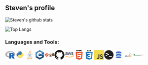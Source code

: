 ## Steven's profile


![Steven's github stats](https://github-readme-stats-2023-stevenhwu.vercel.app/api?username=stevenhwu&count_private=true&show_icons=true&theme=dark)
<!--
![Steven's github stats](https://github-readme-stats.vercel.app/api?username=stevenhwu&count_private=true&show_icons=true&theme=dark)
[![Contribution Stats](https://github-contribution-stats.vercel.app/api/?username=stevenhwu&count_private=true&theme=dark)](https://github.com/LordDashMe/github-contribution-stats/)

[![Contribution Stats](https://github-contribution-stats.vercel.app/api/?username=stevenhwu)](https://github.com/LordDashMe/github-contribution-stats/)

-->

![Top Langs](https://github-readme-stats-2023-stevenhwu.vercel.app/api/top-langs/?username=stevenhwu&layout=compact&langs_count=8&count_private=false&theme=dark&hide=java,c%2B%2B)

<!--
(https://github-readme-stats-2023.vercel.app/api/top-langs/?username=stevenhwu&layout=compact&langs_count=8&count_private=true&theme=dark)
![Top Langs](https://github-readme-stats.vercel.app/api/top-langs/?username=stevenhwu&layout=compact&langs_count=8&count_private=true&theme=dark&hide=java,c%2B%2B)
![Top Langs](https://github-readme-stats.vercel.app/api/top-langs/?username=stevenhwu&layout=compact&langs_count=8&count_private=false&theme=dark&hide=java,c%2B%2B)
![Top Langs](https://github-readme-stats.vercel.app/api/top-langs/?username=stevenhwu&layout=compact&langs_count=8&count_private=false&theme=dark&custom_title=Exclude%20repo:%20ABI&exclude_repo=ABI)

-->

### Languages and Tools:
<img align="left" alt="R" width="32px" src="https://raw.githubusercontent.com/github/explore/80688e429a7d4ef2fca1e82350fe8e3517d3494d/topics/r/r.png" />
<img align="left" alt="Python" width="32px" src="https://raw.githubusercontent.com/github/explore/80688e429a7d4ef2fca1e82350fe8e3517d3494d/topics/python/python.png" />
<img align="left" alt="Java" width="32px" src="https://raw.githubusercontent.com/github/explore/80688e429a7d4ef2fca1e82350fe8e3517d3494d/topics/java/java.png" />
<img align="left" alt="C++" width="32px" src="https://raw.githubusercontent.com/github/explore/80688e429a7d4ef2fca1e82350fe8e3517d3494d/topics/cpp/cpp.png" />
<img align="left" alt="Git" width="32px" src="https://raw.githubusercontent.com/github/explore/80688e429a7d4ef2fca1e82350fe8e3517d3494d/topics/git/git.png" />
<img align="left" alt="GitHub" width="32px" src="https://raw.githubusercontent.com/github/explore/78df643247d429f6cc873026c0622819ad797942/topics/github/github.png" />
<img align="left" alt="AWS" width="32px" src="https://raw.githubusercontent.com/github/explore/fbceb94436312b6dacde68d122a5b9c7d11f9524/topics/aws/aws.png" />
<img align="left" alt="HTML" width="32px" src="https://raw.githubusercontent.com/github/explore/80688e429a7d4ef2fca1e82350fe8e3517d3494d/topics/html/html.png" />
<img align="left" alt="CSS" width="32px" src="https://raw.githubusercontent.com/github/explore/80688e429a7d4ef2fca1e82350fe8e3517d3494d/topics/css/css.png" />
<img align="left" alt="JavaScript" width="32px" src="https://raw.githubusercontent.com/github/explore/80688e429a7d4ef2fca1e82350fe8e3517d3494d/topics/javascript/javascript.png" />
<img align="left" alt="Terminal" width="32px" src="https://raw.githubusercontent.com/github/explore/80688e429a7d4ef2fca1e82350fe8e3517d3494d/topics/terminal/terminal.png" />
<img align="left" alt="SQL" width="32px" src="https://raw.githubusercontent.com/github/explore/80688e429a7d4ef2fca1e82350fe8e3517d3494d/topics/sql/sql.png" />
<img align="left" alt="MySQL" width="32px" src="https://raw.githubusercontent.com/github/explore/80688e429a7d4ef2fca1e82350fe8e3517d3494d/topics/mysql/mysql.png" />
<img align="left" alt="MongoDB" width="32px" src="https://raw.githubusercontent.com/github/explore/80688e429a7d4ef2fca1e82350fe8e3517d3494d/topics/mongodb/mongodb.png" />

<br />

<!--

**stevenhwu/stevenhwu** is a ✨ _special_ ✨ repository because its `README.md` (this file) appears on your GitHub profile.


Here are some ideas to get you started:

- 🔭 I’m currently working on ...
- 🌱 I’m currently learning ...
- 👯 I’m looking to collaborate on ...
- 🤔 I’m looking for help with ...
- 💬 Ask me about ...
- 📫 How to reach me: ...
- 😄 Pronouns: ...
- ⚡ Fun fact: ...
-->
